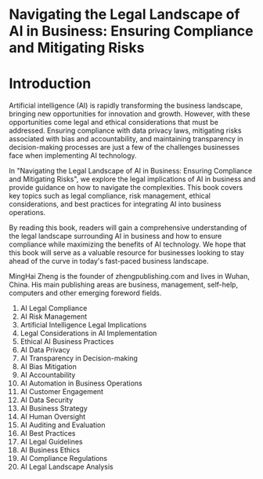 # Navigating the Legal Landscape of AI in Business: Ensuring Compliance and Mitigating Risks

# Introduction

Artificial intelligence (AI) is rapidly transforming the business landscape, bringing new opportunities for innovation and growth. However, with these opportunities come legal and ethical considerations that must be addressed. Ensuring compliance with data privacy laws, mitigating risks associated with bias and accountability, and maintaining transparency in decision-making processes are just a few of the challenges businesses face when implementing AI technology.

In "Navigating the Legal Landscape of AI in Business: Ensuring Compliance and Mitigating Risks", we explore the legal implications of AI in business and provide guidance on how to navigate the complexities. This book covers key topics such as legal compliance, risk management, ethical considerations, and best practices for integrating AI into business operations.

By reading this book, readers will gain a comprehensive understanding of the legal landscape surrounding AI in business and how to ensure compliance while maximizing the benefits of AI technology. We hope that this book will serve as a valuable resource for businesses looking to stay ahead of the curve in today's fast-paced business landscape.

MingHai Zheng is the founder of zhengpublishing.com and lives in Wuhan, China. His main publishing areas are business, management, self-help, computers and other emerging foreword fields.



1. AI Legal Compliance
2. AI Risk Management
3. Artificial Intelligence Legal Implications
4. Legal Considerations in AI Implementation
5. Ethical AI Business Practices
6. AI Data Privacy
7. AI Transparency in Decision-making
8. AI Bias Mitigation
9. AI Accountability
10. AI Automation in Business Operations
11. AI Customer Engagement
12. AI Data Security
13. AI Business Strategy
14. AI Human Oversight
15. AI Auditing and Evaluation
16. AI Best Practices
17. AI Legal Guidelines
18. AI Business Ethics
19. AI Compliance Regulations
20. AI Legal Landscape Analysis

